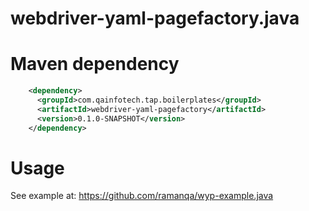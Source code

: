 # webdriver-yaml-pagefactory.java

# Maven dependency
```XML
    <dependency>
      <groupId>com.qainfotech.tap.boilerplates</groupId>
      <artifactId>webdriver-yaml-pagefactory</artifactId>
      <version>0.1.0-SNAPSHOT</version>
    </dependency>
```

# Usage
See example at: https://github.com/ramanqa/wyp-example.java
